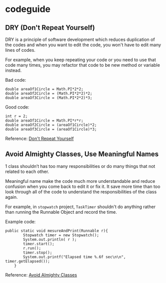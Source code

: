 # codeguide

## DRY (Don't Repeat Yourself)

DRY is a principle of software development which reduces duplication of the codes
and when you want to edit the code, you won't have to edit many lines of codes.

For example, when you keep repeating your code or you need to use that code many times,
you may refactor that code to be new method or variable instead.

Bad code:
```
double areaOf1Circle = Math.PI*2*2;
double areaOf2Circle = (Math.PI*2*2)*2;
double areaOf3Circle = (Math.PI*2*2)*3;
```

Good code:
```
int r = 2;
double areaOf1Circle = Math.PI*r*r;
double areaOf2Circle = (areaOf1Circle)*2;
double areaOf3Circle = (areaOf1Circle)*3;
```

Reference: [Don't Repeat Yourself](https://en.wikipedia.org/wiki/Don't_repeat_yourself)

## Avoid Almighty Classes, Use Meaningful Names

1 class shouldn’t has too many responsibilities or do many things that not related to each other.

Meaningful name make the code much more understandable and reduce confusion when you come back to edit it or fix it. It save more time than too look through all of the code to understand the responsibilities of the class again.

For example, in ```stopwatch``` project, ```TaskTimer``` shouldn't do anything rather than running the Runnable Object and record the time.

Example code:
```
public static void mesureAndPrint(Runnable r){
		Stopwatch timer = new Stopwatch();
		System.out.println( r );
		timer.start();
		r.run();
		timer.stop();
		System.out.printf("Elapsed time %.6f sec\n\n", timer.getElapsed());
	}
```

Reference: [Avoid Almighty Classes](https://www.codeproject.com/Articles/768052/Golden-Rules-Of-Good-OOP)
